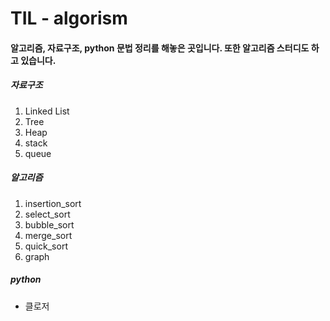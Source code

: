 # TIL - algorism

#### 알고리즘, 자료구조, python 문법 정리를 해놓은 곳입니다. 또한  알고리즘 스터디도 하고 있습니다.



##### 자료구조

1. Linked List
2. Tree
3. Heap
4. stack
5. queue

##### 알고리즘

1. insertion_sort
2. select_sort
3. bubble_sort
4. merge_sort
5. quick_sort
6. graph

##### python

- 클로저
